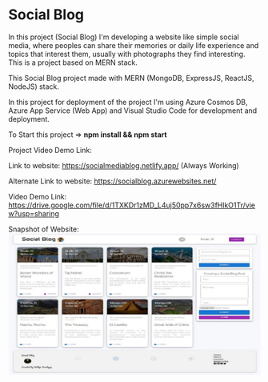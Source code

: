 # Social Blog

In this project (Social Blog) I'm developing a website like simple social media, where peoples can share their memories or daily life experience and topics that interest them, usually with photographs they find interesting. This is a project based on MERN stack.

This Social Blog project made with MERN (MongoDB, ExpressJS, ReactJS, NodeJS) stack. 

In this project for deployment of the project I'm using Azure Cosmos DB, Azure App Service (Web App) and Visual Studio Code for development and deployment.

To Start this project => **npm install && npm start**

Project Video Demo Link: 

Link to website: https://socialmediablog.netlify.app/ (Always Working)

Alternate Link to website: https://socialblog.azurewebsites.net/

Video Demo Link: https://drive.google.com/file/d/1TXKDr1zMD_L4uj50pp7x6sw3fHlkO1Tr/view?usp=sharing

Snapshot of Website:
![Social Blog](home.JPG)
